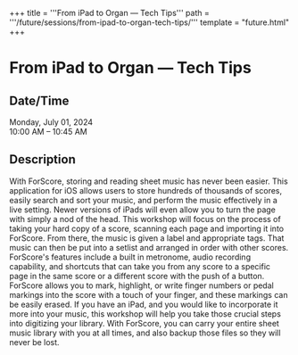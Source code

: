 +++
title = '''From iPad to Organ — Tech Tips'''
path = '''/future/sessions/from-ipad-to-organ-tech-tips/'''
template = "future.html"
+++

<h1>From iPad to Organ — Tech Tips</h1>

<h2>Date/Time</h2>
<p>Monday, July 01, 2024<br>
10:00 AM – 10:45 AM</p>
<h2>Description</h2>

With ForScore, storing and reading sheet music has never been easier. This application for iOS allows users to store hundreds of thousands of scores, easily search and sort your music, and perform the music effectively in a live setting. Newer versions of iPads will even allow you to turn the page with simply a nod of the head. This workshop will focus on the process of taking your hard copy of a score, scanning each page and importing it into ForScore. From there, the music is given a label and appropriate tags. That music can then be put into a setlist and arranged in order with other scores. ForScore's features include a built in metronome, audio recording capability, and shortcuts that can take you from any score to a specific page in the same score or a different score with the push of a button. ForScore allows you to mark, highlight, or write finger numbers or pedal markings into the score with a touch of your finger, and these markings can be easily erased. If you have an iPad, and you would like to incorporate it more into your music, this workshop will help you take those crucial steps into digitizing your library. With ForScore, you can carry your entire sheet music library with you at all times, and also backup those files so they will never be lost.


